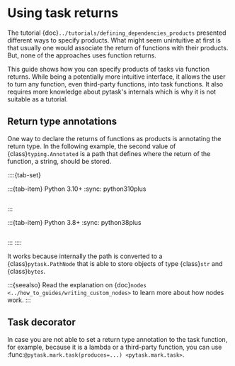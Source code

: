 # Using task returns

The tutorial {doc}`../tutorials/defining_dependencies_products` presented different ways
to specify products. What might seem unintuitive at first is that usually one would
associate the return of functions with their products. But, none of the approaches uses
function returns.

This guide shows how you can specify products of tasks via function returns. While being
a potentially more intuitive interface, it allows the user to turn any function, even
third-party functions, into task functions. It also requires more knowledge about
pytask's internals which is why it is not suitable as a tutorial.

## Return type annotations

One way to declare the returns of functions as products is annotating the return type.
In the following example, the second value of {class}`typing.Annotated` is a path that
defines where the return of the function, a string, should be stored.

::::{tab-set}

:::{tab-item} Python 3.10+
:sync: python310plus

```{literalinclude} ../../../docs_src/how_to_guides/using_task_returns_example_1_py310.py
```

:::

:::{tab-item} Python 3.8+
:sync: python38plus

```{literalinclude} ../../../docs_src/how_to_guides/using_task_returns_example_1_py38.py
```

:::
::::

It works because internally the path is converted to a {class}`pytask.PathNode` that is
able to store objects of type {class}`str` and {class}`bytes`.

:::{seealso}
Read the explanation on {doc}`nodes <../how_to_guides/writing_custom_nodes>` to learn
more about how nodes work.
:::

## Task decorator

In case you are not able to set a return type annotation to the task function, for
example, because it is a lambda or a third-party function, you can use
:func:`@pytask.mark.task(produces=...) <pytask.mark.task>`.

```{literalinclude} ../../../docs_src/how_to_guides/using_task_returns_example_2.py
```
